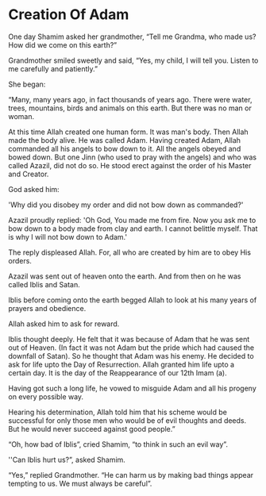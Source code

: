 Creation Of Adam
================

One day Shamim asked her grandmother, “Tell me Grandma, who made us? How
did we come on this earth?”

Grandmother smiled sweetly and said, “Yes, my child, I will tell you.
Listen to me carefully and patiently.”

She began:

“Many, many years ago, in fact thousands of years ago. There were water,
trees, mountains, birds and animals on this earth. But there was no man
or woman.

At this time Allah created one human form. It was man's body. Then Allah
made the body alive. He was called Adam. Having created Adam, Allah
commanded all his angels to bow down to it. All the angels obeyed and
bowed down. But one Jinn (who used to pray with the angels) and who was
called Azazil, did not do so. He stood erect against the order of his
Master and Creator.

God asked him:

'Why did you disobey my order and did not bow down as commanded?'

Azazil proudly replied: 'Oh God, You made me from fire. Now you ask me
to bow down to a body made from clay and earth. I cannot belittle
myself. That is why I will not bow down to Adam.'

The reply displeased Allah. For, all who are created by him are to obey
His orders.

Azazil was sent out of heaven onto the earth. And from then on he was
called Iblis and Satan.

Iblis before coming onto the earth begged Allah to look at his many
years of prayers and obedience.

Allah asked him to ask for reward.

Iblis thought deeply. He felt that it was because of Adam that he was
sent out of Heaven. (In fact it was not Adam but the pride which had
caused the downfall of Satan). So he thought that Adam was his enemy. He
decided to ask for life upto the Day of Resurrection. Allah granted him
life upto a certain day. It is the day of the Reappearance of our 12th
Imam (a).

Having got such a long life, he vowed to misguide Adam and all his
progeny on every possible way.

Hearing his determination, Allah told him that his scheme would be
successful for only those men who would be of evil thoughts and deeds.
But he would never succeed against good people.”

“Oh, how bad of Iblis”, cried Shamim, “to think in such an evil way”.

''Can Iblis hurt us?”, asked Shamim.

“Yes,” replied Grandmother. “He can harm us by making bad things appear
tempting to us. We must always be careful”.


